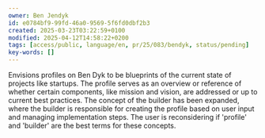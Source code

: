 ```yaml
---
owner: Ben Jendyk
id: e0784bf9-99fd-46a0-9569-5f6fd0dbf2b3
created: 2025-03-23T03:22:59+0100
modified: 2025-04-12T14:58:22+0200
tags: [access/public, language/en, pr/25/083/bendyk, status/pending]
key-words: []
---
```


Envisions profiles on Ben Dyk to be blueprints of the current state of projects like startups. The profile serves as an overview or reference of whether certain components, like mission and vision, are addressed or up to current best practices. The concept of the builder has been expanded, where the builder is responsible for creating the profile based on user input and managing implementation steps. The user is reconsidering if 'profile' and 'builder' are the best terms for these concepts.